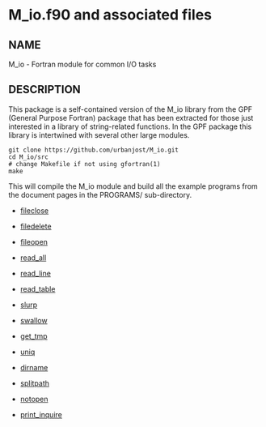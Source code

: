 # M_io.f90 and associated files

## NAME

   M_io - Fortran module for common I/O tasks

## DESCRIPTION

This package is a self-contained version of the M_io library from
the GPF (General Purpose Fortran) package that has been extracted for
those just interested in a library of string-related functions. In the
GPF package this library is intertwined with several other large modules.

    git clone https://github.com/urbanjost/M_io.git
    cd M_io/src
    # change Makefile if not using gfortran(1)
    make

This will compile the M_io module and build all the example programs from
the document pages in the PROGRAMS/ sub-directory.

- [fileclose](fileclose.3m_io.md)
- [filedelete](filedelete.3m_io.md)
- [fileopen](fileopen.3m_io.md)

- [read_all](read_all.3m_io.md)
- [read_line](read_line.3m_io.md)
- [read_table](read_table.3m_io.md)
- [slurp](slurp.3m_io.md)
- [swallow](swallow.3m_io.md)

- [get_tmp](get_tmp.3m_io.md)
- [uniq](uniq.3m_io.md)

- [dirname](dirname.3m_io.md)
- [splitpath](splitpath.3m_io.md)

- [notopen](notopen.3m_io.md)

- [print_inquire](print_inquire.3m_io.md)
